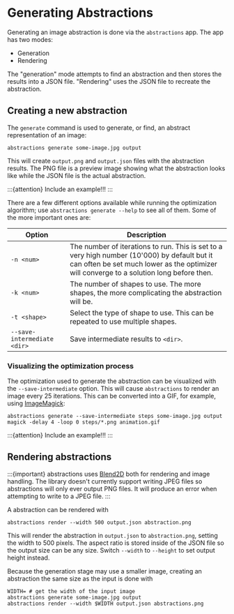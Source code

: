 # Generating Abstractions

Generating an image abstraction is done via the `abstractions` app.  The app has
two modes:

* Generation
* Rendering

The "generation" mode attempts to find an abstraction and then stores the
results into a JSON file.  "Rendering" uses the JSON file to recreate the
abstraction.

## Creating a new abstraction

The `generate` command is used to generate, or find, an abstract representation
of an image:

```shell
abstractions generate some-image.jpg output
```

This will create `output.png` and `output.json` files with the abstraction
results.  The PNG file is a preview image showing what the abstraction looks
like while the JSON file is the actual abstraction.

:::{attention}
Include an example!!!
:::

There are a few different options available while running the optimization
algorithm; use `abstractions generate --help` to see all of them.  Some of the
more important ones are:

| Option | Description |
|--------|-------------|
| `-n <num>` | The number of iterations to run.  This is set to a very high number (10'000) by default but it can often be set much lower as the optimizer will converge to a solution long before then. |
| `-k <num>` | The number of shapes to use.  The more shapes, the more complicating the abstraction will be. |
| `-t <shape>` | Select the type of shape to use.  This can be repeated to use multiple shapes. |
| `--save-intermediate <dir>` | Save intermediate results to `<dir>`. |

### Visualizing the optimization process

The optimization used to generate the abstraction can be visualized with the
`--save-intermediate` option.  This will cause `abstractions` to render an image
every 25 iterations.  This can be converted into a GIF, for example, using
[ImageMagick](https://imagemagick.org/index.php):

```shell
abstractions generate --save-intermediate steps some-image.jpg output
magick -delay 4 -loop 0 steps/*.png animation.gif
```

:::{attention}
Include an example!!!
:::

## Rendering abstractions

:::{important}
abstractions uses [Blend2D](https://blend2d.com/) both for rendering and image
handling.  The library doesn't currently support writing JPEG files so
abstractions will only ever output PNG files.  It will produce an error when
attempting to write to a JPEG file.
:::

A abstraction can be rendered with

```shell
abstractions render --width 500 output.json abstraction.png
```

This will render the abstraction in `output.json` to `abstraction.png`, setting
the width to 500 pixels.  The aspect ratio is stored inside of the JSON file so
the output size can be any size.  Switch `--width` to `--height` to set output
height instead.

Because the generation stage may use a smaller image, creating an abstraction
the same size as the input is done with

```shell
WIDTH= # get the width of the input image
abstractions generate some-image.jpg output
abstractions render --width $WIDTH output.json abstractions.png
```
